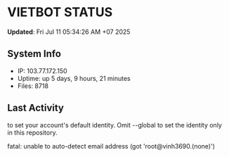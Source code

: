 # VIETBOT STATUS
**Updated**: Fri Jul 11 05:34:26 AM +07 2025

## System Info
- IP: 103.77.172.150
- Uptime: up 5 days, 9 hours, 21 minutes
- Files: 8718

## Last Activity

to set your account's default identity.
Omit --global to set the identity only in this repository.

fatal: unable to auto-detect email address (got 'root@vinh3690.(none)')
